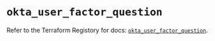 # `okta_user_factor_question`

Refer to the Terraform Registory for docs: [`okta_user_factor_question`](https://www.terraform.io/docs/providers/okta/r/user_factor_question).
